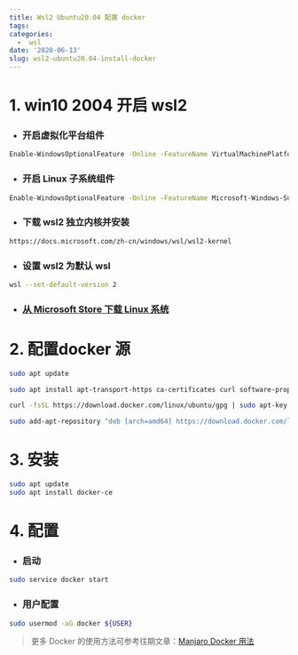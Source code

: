 ```yaml
---
title: Wsl2 Ubuntu20.04 配置 docker
tags: 
categories:
  -  wsl
date: '2020-06-13'
slug: wsl2-ubuntu20.04-install-docker
---
```


# 1. win10 2004 开启 wsl2
- ### 开启虚拟化平台组件

```bash
Enable-WindowsOptionalFeature -Online -FeatureName VirtualMachinePlatform
```

- ### 开启 Linux 子系统组件

```bash
Enable-WindowsOptionalFeature -Online -FeatureName Microsoft-Windows-Subsystem-Linux
```

- ### 下载 wsl2 独立内核并安装

```bash
https://docs.microsoft.com/zh-cn/windows/wsl/wsl2-kernel
```

- ### 设置 wsl2 为默认 wsl

```bash
wsl --set-default-version 2
```

- ### [从 Microsoft Store 下载 Linux 系统](https://www.microsoft.com/zh-cn/p/ubuntu-2004-lts/9n6svws3rx71?activetab=pivot:overviewtab)



# 2. 配置docker 源
```bash
sudo apt update
```
```bash
sudo apt install apt-transport-https ca-certificates curl software-properties-common
```
```bash
curl -fsSL https://download.docker.com/linux/ubuntu/gpg | sudo apt-key add -
```
```bash
sudo add-apt-repository "deb [arch=amd64] https://download.docker.com/linux/ubuntu focal stable"
```
# 3. 安装
```bash
sudo apt update
sudo apt install docker-ce
```
# 4. 配置
- ### 启动
```bash
sudo service docker start
```
- ### 用户配置
```bash
sudo usermod -aG docker ${USER}
```


> 更多 Docker 的使用方法可参考往期文章：[Manjaro Docker 用法](http://blog.mygoooosh.com/note/2019/08/23/manjaro-docker/#%E8%AE%BE%E7%BD%AE%E9%95%9C%E5%83%8F%E4%BB%93%E5%BA%93)